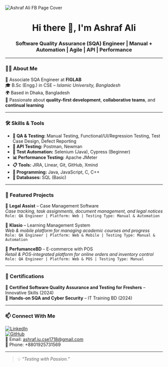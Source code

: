 ![Ashraf Ali FB Page Cover](https://github.com/user-attachments/assets/c8b86c31-ea51-4715-91dc-acddf2a3baf3)
<h1 align="center">Hi there 👋, I'm Ashraf Ali</h1>
<h3 align="center">Software Quality Assurance (SQA) Engineer | Manual + Automation | Agile | API | Performance</h3>

---

### 🧑‍💻 About Me

🚀 Associate SQA Engineer at **FIGLAB**  
🎓 B.Sc (Engg.) in CSE – *Islamic University, Bangladesh*  
🌍 Based in Dhaka, Bangladesh  
💬 Passionate about **quality-first development**, **collaborative teams**, and **continual learning**

---

### 🛠️ Skills & Tools

- **🧪 QA & Testing:** Manual Testing, Functional/UI/Regression Testing, Test Case Design, Defect Reporting  
- **🔁 API Testing:** Postman, Newman  
- **🤖 Test Automation:** Selenium (Java), Cypress (Beginner)  
- **📊 Performance Testing:** Apache JMeter  
- **📋 Tools:** JIRA, Linear, Git, GitHub, Xmind  
- **🧠 Programming:** Java, JavaScript, C, C++  
- **📂 Databases:** SQL (Basic)

---

### 💼 Featured Projects

📌 **Legal Assist** – Case Management Software  
*Case tracking, task assignments, document management, and legal notices*  
`Role: QA Engineer | Platform: Web | Testing Type: Manual & Automation`

📌 **Klasio** – Learning Management System  
*Web & mobile platform for managing academic courses and progress*  
`Role: QA Engineer | Platform: Web & Mobile | Testing Type: Manual & Automation`

📌 **PerfumanceBD** – E-commerce with POS  
*Retail & POS-integrated platform for online orders and inventory control*  
`Role: QA Engineer | Platform: Web & POS | Testing Type: Manual`

---

### 📜 Certifications

🏅 **Certified Software Quality Assurance and Testing for Freshers** – Innovative Skills (2024)  
🏅 **Hands-on SQA and Cyber Security** – IT Training BD (2024)

---

### 📫 Connect With Me

[![LinkedIn](https://img.shields.io/badge/LinkedIn-blue?style=flat&logo=linkedin)](https://www.linkedin.com/in/ashrafiucse)  
[![GitHub](https://img.shields.io/badge/GitHub-000?style=flat&logo=github)](https://github.com/ashrafiucse)  
📧 Email: ashraf.iu.cse1718@gmail.com  
📱 Phone: +8801925731569

---

> 💡 *“Testing with Passion.”*

